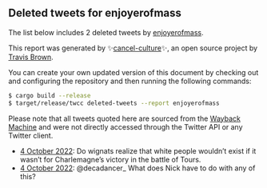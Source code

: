 ## Deleted tweets for enjoyerofmass

The list below includes 2 deleted tweets by
[enjoyerofmass](https://twitter.com/enjoyerofmass).



This report was generated by ✨[cancel-culture](https://github.com/travisbrown/cancel-culture)✨,
an open source project by [Travis Brown](https://twitter.com/travisbrown).

You can create your own updated version of this document by checking out and configuring the
repository and then running the following commands:

```bash
$ cargo build --release
$ target/release/twcc deleted-tweets --report enjoyerofmass
```

Please note that all tweets quoted here are sourced from the
[Wayback Machine](https://web.archive.org) and were not directly accessed through the Twitter API or
any Twitter client.

* [ 4 October 2022](https://web.archive.org/web/20221004235650/https://twitter.com/enjoyerofmass/status/1577447686436970499): Do wignats realize that white people wouldn’t exist if it wasn’t for Charlemagne’s victory in the battle of Tours. <!--1577447686436970499-->
* [ 4 October 2022](https://web.archive.org/web/20221004140128/https://twitter.com/enjoyerofmass/status/1577297857488584704): @decadancer_ What does Nick have to do with any of this? <!--1577297857488584704-->
